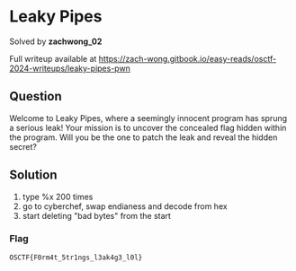 # Leaky Pipes
Solved by **zachwong_02**

Full writeup available at https://zach-wong.gitbook.io/easy-reads/osctf-2024-writeups/leaky-pipes-pwn
## Question
Welcome to Leaky Pipes, where a seemingly innocent program has sprung a serious leak! Your mission is to uncover the concealed flag hidden within the program. Will you be the one to patch the leak and reveal the hidden secret?

## Solution
1. type %x  200 times
2. go to cyberchef, swap endianess and decode from hex
3. start deleting "bad bytes" from the start

### Flag
`OSCTF{F0rm4t_5tr1ngs_l3ak4g3_l0l}`
